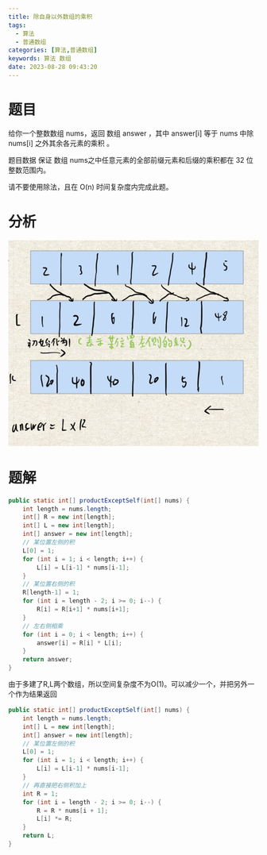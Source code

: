 ```yaml
---
title: 除自身以外数组的乘积
tags:
  - 算法
  - 普通数组
categories: [算法,普通数组]
keywords: 算法 数组
date: 2023-08-28 09:43:20
---
```

# 题目
给你一个整数数组 nums，返回 数组 answer ，其中 answer[i] 等于 nums 中除 nums[i] 之外其余各元素的乘积 。

题目数据 保证 数组 nums之中任意元素的全部前缀元素和后缀的乘积都在  32 位 整数范围内。

请不要使用除法，且在 O(n) 时间复杂度内完成此题。

# 分析
![image](除自身以外数组的乘积/image.png)

# 题解
```java
public static int[] productExceptSelf(int[] nums) {
    int length = nums.length;
    int[] R = new int[length];
    int[] L = new int[length];
    int[] answer = new int[length];
    // 某位置左侧的积
    L[0] = 1;
    for (int i = 1; i < length; i++) {
        L[i] = L[i-1] * nums[i-1];
    }
    // 某位置右侧的积
    R[length-1] = 1;
    for (int i = length - 2; i >= 0; i--) {
        R[i] = R[i+1] * nums[i+1];
    }
    // 左右侧相乘
    for (int i = 0; i < length; i++) {
        answer[i] = R[i] * L[i];
    }
    return answer;
}
```

由于多建了R,L两个数组，所以空间复杂度不为O(1)。可以减少一个，并把另外一个作为结果返回

```java
public static int[] productExceptSelf(int[] nums) {
    int length = nums.length;
    int[] L = new int[length];
    int[] answer = new int[length];
    // 某位置左侧的积
    L[0] = 1;
    for (int i = 1; i < length; i++) {
        L[i] = L[i-1] * nums[i-1];
    }
    // 再直接把右侧积加上
    int R = 1;
    for (int i = length - 2; i >= 0; i--) {
        R = R * nums[i + 1];
        L[i] *= R;
    }
    return L;
}
```